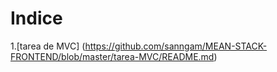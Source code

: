 
  
 # Indice
 1.[tarea de MVC] (https://github.com/sanngam/MEAN-STACK-FRONTEND/blob/master/tarea-MVC/README.md)

   

 
    
